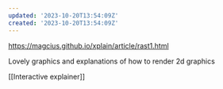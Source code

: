 ```yaml
---
updated: '2023-10-20T13:54:09Z'
created: '2023-10-20T13:54:09Z'
---
```

https://magcius.github.io/xplain/article/rast1.html

Lovely graphics and explanations of how to render 2d graphics

[[Interactive explainer]]